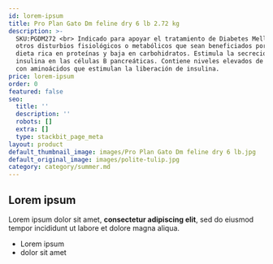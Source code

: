 ```yaml
---
id: lorem-ipsum
title: Pro Plan Gato Dm feline dry 6 lb 2.72 kg
description: >-
  SKU:PGDM272 <br> Indicado para apoyar el tratamiento de Diabetes Mellitus y de
  otros disturbios fisiológicos o metabólicos que sean beneficiados por una
  dieta rica en proteínas y baja en carbohidratos. Estimula la secreción de
  insulina en las células B pancreáticas. Contiene niveles elevados de proteínas
  con aminoácidos que estimulan la liberación de insulina.
price: lorem-ipsum
order: 0
featured: false
seo:
  title: ''
  description: ''
  robots: []
  extra: []
  type: stackbit_page_meta
layout: product
default_thumbnail_image: images/Pro Plan Gato Dm feline dry 6 lb.jpg
default_original_image: images/polite-tulip.jpg
category: category/summer.md
---
```

## Lorem ipsum

Lorem ipsum dolor sit amet, **consectetur adipiscing elit**, sed do eiusmod tempor incididunt ut labore et dolore magna aliqua.

- Lorem ipsum
- dolor sit amet